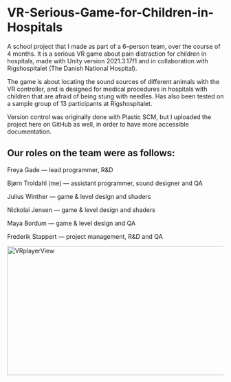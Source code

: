 # VR-Serious-Game-for-Children-in-Hospitals
A school project that I made as part of a 6–person team, over the course of 4 months. 
It is a serious VR game about pain distraction for children in hospitals, made with Unity version 2021.3.17f1 and in collaboration with Rigshospitalet (The Danish National Hospital). 

The game is about locating the sound sources of different animals with the VR controller, and is designed for medical procedures in hospitals with children that are afraid of being stung with needles.
Has also been tested on a sample group of 13 participants at Rigshospitalet. 

Version control was originally done with Plastic SCM, but I uploaded the project here on GitHub as well, in order to have more accessible documentation.

## Our roles on the team were as follows:

Freya Gade — lead programmer, R&D

Bjørn Troldahl (me) — assistant programmer, sound designer and QA

Julius Winther — game & level design and shaders

Nickolai Jensen — game & level design and shaders

Maya Bordum — game & level design and QA

Frederik Stappert — project management, R&D and QA

<img src="https://github.com/user-attachments/assets/3d204dc4-9931-4313-8d39-720b0cc749bd" alt="VRplayerView" width="580" height="300">

